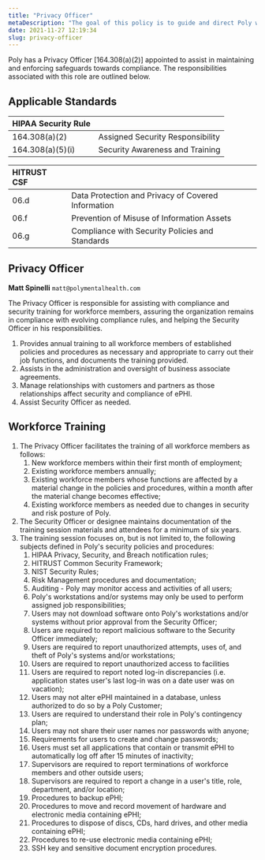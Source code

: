 ```yaml
---
title: "Privacy Officer"
metaDescription: "The goal of this policy is to guide and direct Poly workforce members on how to defend its assets against internal, external, deliberate or accidental threats."
date: 2021-11-27 12:19:34
slug: privacy-officer
---
```


Poly has a Privacy Officer [164.308(a)(2)] appointed to assist in maintaining and enforcing safeguards towards compliance. The responsibilities associated with this role are outlined below.

## Applicable Standards

| HIPAA Security Rule| |
| :- | :- |
| 164.308(a)(2) | Assigned Security Responsibility |
| 164.308(a)(5)(i) | Security Awareness and Training |

| HITRUST CSF| |
| :- | :- |
| 06.d | Data Protection and Privacy of Covered Information |
| 06.f | Prevention of Misuse of Information Assets |
| 06.g | Compliance with Security Policies and Standards |

## Privacy Officer

**Matt Spinelli**
`matt@polymentalhealth.com`

The Privacy Officer is responsible for assisting with compliance and security training for workforce members, assuring the organization remains in compliance with evolving compliance rules, and helping the Security Officer in his responsibilities.

1. Provides annual training to all workforce members of established policies and procedures as necessary and appropriate to carry out their job functions, and documents the training provided.
2. Assists in the administration and oversight of business associate agreements.
3. Manage relationships with customers and partners as those relationships affect security and compliance of ePHI.
4. Assist Security Officer as needed.

## Workforce Training

1. The Privacy Officer facilitates the training of all workforce members as follows:
   1. New workforce members within their first month of employment;
   2. Existing workforce members annually;
   3. Existing workforce members whose functions are affected by a material change in the policies and procedures, within a month after the material change becomes effective;
   4. Existing workforce members as needed due to changes in security and risk posture of Poly.
2. The Security Officer or designee maintains documentation of the training session materials and attendees for a minimum of six years.
3. The training session focuses on, but is not limited to, the following subjects defined in Poly's security policies and procedures:
   1. HIPAA Privacy, Security, and Breach notification rules;
   2. HITRUST Common Security Framework;
   3. NIST Security Rules;
   4. Risk Management procedures and documentation;
   5. Auditing - Poly may monitor access and activities of all users;
   6. Poly's workstations and/or systems may only be used to perform assigned job responsibilities;
   7. Users may not download software onto Poly's workstations and/or systems without prior approval from the Security Officer;
   8. Users are required to report malicious software to the Security Officer immediately;
   9. Users are required to report unauthorized attempts, uses of, and theft of Poly's systems and/or workstations;
   10. Users are required to report unauthorized access to facilities
   11. Users are required to report noted log-in discrepancies (i.e. application states user's last log-in was on a date user was on vacation);
   12. Users may not alter ePHI maintained in a database, unless authorized to do so by a Poly Customer;
   13. Users are required to understand their role in Poly's contingency plan;
   14. Users may not share their user names nor passwords with anyone;
   15. Requirements for users to create and change passwords;
   16. Users must set all applications that contain or transmit ePHI to automatically log off after 15 minutes of inactivity;
   17. Supervisors are required to report terminations of workforce members and other outside users;
   18. Supervisors are required to report a change in a user's title, role, department, and/or location;
   19. Procedures to backup ePHI;
   20. Procedures to move and record movement of hardware and electronic media containing ePHI;
   21. Procedures to dispose of discs, CDs, hard drives, and other media containing ePHI;
   22. Procedures to re-use electronic media containing ePHI;
   23. SSH key and sensitive document encryption procedures.